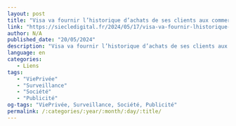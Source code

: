 ```yaml
---
layout: post
title: "Visa va fournir l’historique d’achats de ses clients aux commerçants pour faciliter la publicité ciblée"
link: "https://siecledigital.fr/2024/05/17/visa-va-fournir-lhistorique-dachats-de-ses-clients-aux-commercants-pour-faciliter-la-publicite-ciblee/"
author: N/A
published_date: "20/05/2024"
description: "Visa va fournir l’historique d’achats de ses clients aux commerçants pour faciliter la publicité ciblée"
language: en
categories:
   - Liens
tags:
   - "ViePrivée"
   - "Surveillance"
   - "Société"
   - "Publicité"
og-tags: "ViePrivée, Surveillance, Société, Publicité"
permalink: /:categories/:year/:month/:day/:title/
---
```

